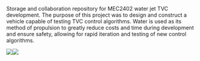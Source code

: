 Storage and collaboration repository for MEC2402 water jet TVC development.
The purpose of this project was to design and construct a vehicle capable of testing TVC control algorithms. Water is used as its method of propulsion to greatly reduce costs and time during development and ensure safety, allowing for rapid iteration and testing of new control algorithms.

![](https://media.giphy.com/media/2V9vB5eAsU8NSTJkN9/giphy.gif)![](https://media.giphy.com/media/GIgA9EUtNizNGvlwWz/giphy.gif)
